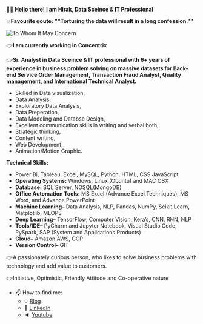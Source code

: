 :raising_hand_man:	**Hello there!** **I am Hirak, Data Sceince & IT Professional** 

:boom:**Favourite qoute:** **""Torturing the data will result in a long confession.""**


![To Whom It May Concern](https://user-images.githubusercontent.com/64422300/152302282-b86d7b55-5a79-4bfc-8b19-a9f4dc7305a9.jpg)

:point_right:**I am currently working in Concentrix**

:point_right:**Sr. Analyst in Data Sceince & IT professional with 6+ years of experience in business problem solving on massive datasets for Back-end Service Order Management, Transaction Fraud Analyst, Quality management, and International Technical Analyst.** 
      
   * Skilled in Data visualization, 
   * Data Analysis, 
   * Exploratory Data Analysis, 
   * Data Preperation, 
   * Data Modeling and Databse Design, 
   * Excellent communication skills in writing and verbal both, 
   * Strategic thinking, 
   * Content writing, 
   * Web Development,
   * Animation/Motion Graphic.
      
 ****Technical Skills:****
 
   - Power Bi, Tableau, Excel, MySQL, Python, HTML, CSS JavaScript
   - **Operating Systems:** Windows, Linux (Obuntu) and MAC OSX
   - **Database:** SQL Server, NOSQL(MongoDB)
   - **Office Automation Tools:** MS Excel (Advance Excel Techniques), MS Word, and Advance PowerPoint
   - **Machine Learning–** Data Analysis, NLP, Pandas, NumPy, Scikit Learn, Matplotlib, MLOPS
   - **Deep Learning–** TensorFlow, Computer Vision, Kera’s, CNN, RNN, NLP
   - **Tools/IDE–** PyCharm and Jupyter Notebook, Visual Studio Code, PySpark, SAP (System and Applications Products)
   - **Cloud–** Amazon AWS, GCP
   - **Version Control–** GIT



:point_right:A passionately curious person, who likes to solve business problems with technology and 
add value to customers.

:point_right:Initiative, Optimistic, Friendly Attitude and Co-operative nature

- 📫 How to find me: 
  - :bulb: [Blog](https://www.lunartech.info/blog/)
  - :office: [LinkedIn](https://www.linkedin.com/in/hirak-saharia)
  - :speaker: [Youtube](https://www.youtube.com/c/HirakNEVlogs)

     
